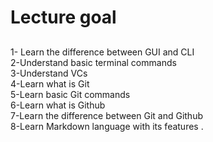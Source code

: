 # Lecture  goal 
##
1- Learn the difference between GUI and CLI  
2-Understand basic terminal commands  
3-Understand VCs  
4-Learn what is Git  
5-Learn basic Git commands  
6-Learn what is Github  
7-Learn the difference between Git and Github  
8-Learn Markdown language with its features .  
